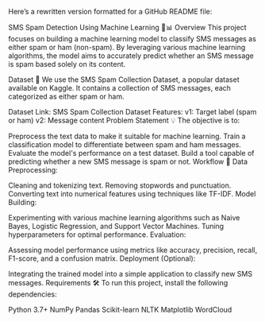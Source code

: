 
Here’s a rewritten version formatted for a GitHub README file:

SMS Spam Detection Using Machine Learning 📱📊
Overview
This project focuses on building a machine learning model to classify SMS messages as either spam or ham (non-spam). By leveraging various machine learning algorithms, the model aims to accurately predict whether an SMS message is spam based solely on its content.

Dataset 📂
We use the SMS Spam Collection Dataset, a popular dataset available on Kaggle. It contains a collection of SMS messages, each categorized as either spam or ham.

Dataset Link: SMS Spam Collection Dataset
Features:
v1: Target label (spam or ham)
v2: Message content
Problem Statement 💡
The objective is to:

Preprocess the text data to make it suitable for machine learning.
Train a classification model to differentiate between spam and ham messages.
Evaluate the model's performance on a test dataset.
Build a tool capable of predicting whether a new SMS message is spam or not.
Workflow 🚀
Data Preprocessing:

Cleaning and tokenizing text.
Removing stopwords and punctuation.
Converting text into numerical features using techniques like TF-IDF.
Model Building:

Experimenting with various machine learning algorithms such as Naive Bayes, Logistic Regression, and Support Vector Machines.
Tuning hyperparameters for optimal performance.
Evaluation:

Assessing model performance using metrics like accuracy, precision, recall, F1-score, and a confusion matrix.
Deployment (Optional):

Integrating the trained model into a simple application to classify new SMS messages.
Requirements 🛠️
To run this project, install the following dependencies:

Python 3.7+
NumPy
Pandas
Scikit-learn
NLTK
Matplotlib
WordCloud
